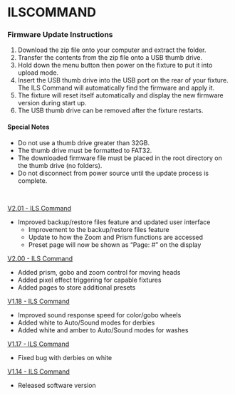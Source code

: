 # ILSCOMMAND

### Firmware Update Instructions
1. Download the zip file onto your computer and extract the folder.
2. Transfer the contents from the zip file onto a USB thumb drive.
3. Hold down the menu button then power on the fixture to put it into upload mode.
4. Insert the USB thumb drive into the USB port on the rear of your fixture. The ILS Command will automatically find the firmware and apply it.
5. The fixture will reset itself automatically and display the new firmware version during start up.
6. The USB thumb drive can be removed after the fixture restarts.

#### Special Notes
* Do not use a thumb drive greater than 32GB.
* The thumb drive must be formatted to FAT32.
* The downloaded firmware file must be placed in the root directory on the thumb drive (no folders).
* Do not disconnect from power source until the update process is complete.

&nbsp;  

[V2.01 - ILS Command](https://github.com/Chauvet-DJ/ILSCOMMAND/blob/02853b645d7792fcec25e8f943b534c38e5f645f/firmware/V2.01_04-17-24.zip)
- Improved backup/restore files feature and updated user interface
     * Improvement to the backup/restore files feature
     * Update to how the Zoom and Prism functions are accessed
     * Preset page will now be shown as “Page: #” on the display 

[V2.00 - ILS Command](https://github.com/Chauvet-DJ/ILSCOMMAND/blob/d7ac48e5b360f95ec53d743665a63ea17e9f0de6/firmware/V2.00_04-08-24.zip)
- Added prism, gobo and zoom control for moving heads
- Added pixel effect triggering for capable fixtures
- Added pages to store additional presets

[V1.18 - ILS Command](https://github.com/Chauvet-DJ/ILSCOMMAND/blob/d7ac48e5b360f95ec53d743665a63ea17e9f0de6/firmware/V1.18_11-27-23.zip)
- Improved sound response speed for color/gobo wheels
- Added white to Auto/Sound modes for derbies
- Added white and amber to Auto/Sound modes for washes

[V1.17 - ILS Command](https://github.com/Chauvet-DJ/ILSCOMMAND/blob/d7ac48e5b360f95ec53d743665a63ea17e9f0de6/firmware/V1.17_10-24-23.zip)
- Fixed bug with derbies on white

[V1.14 - ILS Command](https://github.com/Chauvet-DJ/ILSCOMMAND/blob/d7ac48e5b360f95ec53d743665a63ea17e9f0de6/firmware/V1.14_06-13-23.zip)
- Released software version
